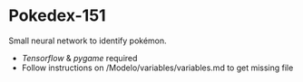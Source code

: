 # Pokedex-151
Small neural network to identify pokémon.

* *Tensorflow* & *pygame* required
* Follow instructions on /Modelo/variables/variables.md to get missing file
